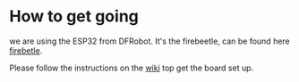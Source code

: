 # How to get going
we are using the ESP32 from DFRobot. It's the firebeetle, can be found here [firebetle](https://www.dfrobot.com/product-2231.html). 

Please follow the instructions on the [wiki](https://wiki.dfrobot.com/FireBeetle_Board_ESP32_E_SKU_DFR0654) top get the board set up.

